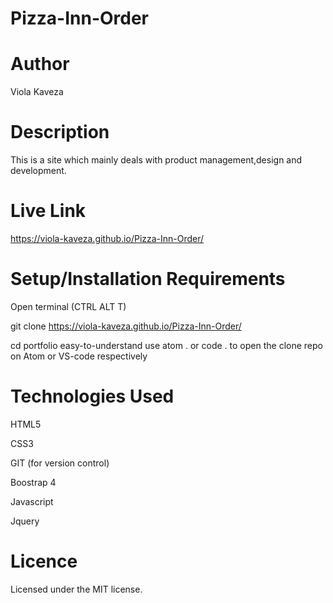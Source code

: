 # Pizza-Inn-Order

# Author
Viola Kaveza

# Description
This is a site which mainly deals with product management,design and development.

# Live Link
https://viola-kaveza.github.io/Pizza-Inn-Order/

# Setup/Installation Requirements
Open terminal (CTRL ALT T)

git clone https://viola-kaveza.github.io/Pizza-Inn-Order/

cd portfolio easy-to-understand use atom . or code . to open the clone repo on Atom or VS-code respectively

# Technologies Used
HTML5

CSS3

GIT (for version control)

Boostrap 4

Javascript

Jquery

# Licence
Licensed under the MIT license.





